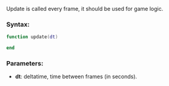 Update is called every frame, it should be used for game logic.

### Syntax:
```Lua
function update(dt)

end
```
### Parameters:

* **dt**: deltatime, time between frames (in seconds).
